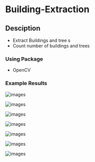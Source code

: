 # Building-Extraction
 
 

## Desciption
* Extract Buildings and tree s
* Count number of buildings and trees



### Using Package
* OpenCV



### Example Results

![images](https://imgur.com/2c0uHjT.jpg)

![images](https://imgur.com/ZnDijro.jpg)

![images](https://imgur.com/3B2zdL4.jpg)

![images](https://imgur.com/KT668gT.jpg)

![images](https://imgur.com/vBxWCQM.jpg)

![images](https://imgur.com/78ypz4f.jpg)

![images](https://imgur.com/RYNC2Vm.jpg)

